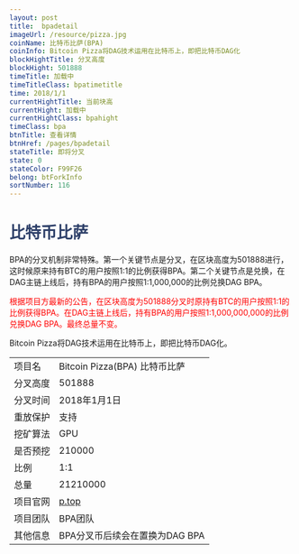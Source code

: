 ```yaml
---
layout: post
title:  bpadetail
imageUrl: /resource/pizza.jpg
coinName: 比特币比萨(BPA)
coinInfo: Bitcoin Pizza将DAG技术运用在比特币上，即把比特币DAG化
blockHightTitle: 分叉高度
blockHight: 501888
timeTitle: 加载中
timeTitleClass: bpatimetitle
time: 2018/1/1
currentHightTitle: 当前块高
currentHight: 加载中
currentHightClass: bpahight
timeClass: bpa
btnTitle: 查看详情
btnHref: /pages/bpadetail
stateTitle: 即将分叉
state: 0
stateColor: F99F26
belong: btForkInfo
sortNumber: 116
---
```

<h1 style="color: #2F416A">比特币比萨</h1>
<p>BPA的分叉机制非常特殊。第一个关键节点是分叉，在区块高度为501888进行，这时候原来持有BTC的用户按照1:1的比例获得BPA。第二个关键节点是兑换，在DAG主链上线后，持有BPA的用户按照1:1,000,000的比例兑换DAG BPA。
</p>
<p style="color: red">根据项目方最新的公告，在区块高度为501888分叉时原持有BTC的用户按照1:1的比例获得BPA。在DAG主链上线后，持有BPA的用户按照1:1,000,000,000的比例兑换DAG BPA。最终总量不变。
</p>
<p>Bitcoin Pizza将DAG技术运用在比特币上，即把比特币DAG化。
</p>
<table class="center">
  <tbody>
    <tr>
        <td class="tablehalf">项目名</td>
        <td class="tablehalf">Bitcoin Pizza(BPA) 比特币比萨</td>
    </tr>
    <tr>
        <td>分叉高度</td>
        <td>501888</td>
    </tr>
    <tr>
        <td>分叉时间</td>
        <td>2018年1月1日</td>
    </tr>
    <tr>
        <td>重放保护</td>
        <td>支持</td>
    </tr>
    <tr>
        <td>挖矿算法</td>
        <td>GPU</td>
    </tr>
    <tr>
        <td>是否预挖</td>
        <td>210000</td>
    </tr>
    <tr>
        <td>比例</td>
        <td>1:1</td>
    </tr>
    <tr>
        <td>总量</td>
        <td>21210000</td>
    </tr>
    <tr>
        <td>项目官网</td>
        <td><a href="http://www.p.top/" target="_blank">p.top</a></td>
    </tr>
    <tr>
        <td>项目团队</td>
        <td>BPA团队</td>
    </tr>
    <tr>
        <td>其他信息</td>
        <td>BPA分叉币后续会在置换为DAG BPA</td>
    </tr>
  </tbody>
</table>